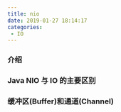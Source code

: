 ```yaml
---
title: nio
date: 2019-01-27 18:14:17
categories: 
 - IO
---
```


### 介绍



<!-- more -->



### Java NIO 与 IO 的主要区别

### 缓冲区(Buffer)和通道(Channel)

